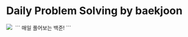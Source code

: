 <h1>Daily Problem Solving by baekjoon</h1>
<img src="https://img.shields.io/badge/Python-3766AB?style=flat-square&logo=Python&logoColor=white"/></a>&nbsp 
```
매일 풀어보는 백준!
```

